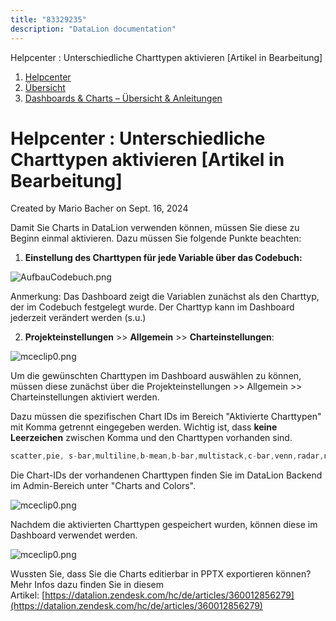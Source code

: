 ```yaml
---
title: "83329235"
description: "DataLion documentation"
---
```


Helpcenter : Unterschiedliche Charttypen aktivieren \[Artikel in Bearbeitung\]  

1.  [Helpcenter](index.html)
2.  [Übersicht](2982609.html)
3.  [Dashboards & Charts – Übersicht & Anleitungen](3539109.html)

# Helpcenter : Unterschiedliche Charttypen aktivieren \[Artikel in Bearbeitung\]

Created by Mario Bacher on Sept. 16, 2024

Damit Sie Charts in DataLion verwenden können, müssen Sie diese zu Beginn einmal aktivieren. Dazu müssen Sie folgende Punkte beachten:

1.  **Einstellung des Charttypen für jede Variable über das Codebuch:**
    

![AufbauCodebuch.png](/img/83755159.png?width=760)

Anmerkung: Das Dashboard zeigt die Variablen zunächst als den Charttyp, der im Codebuch festgelegt wurde. Der Charttyp kann im Dashboard jederzeit verändert werden (s.u.)

2.  **Projekteinstellungen** >> **Allgemein** >> **Charteinstellungen**:
    

![mceclip0.png](/img/83755166.png?width=760)

Um die gewünschten Charttypen im Dashboard auswählen zu können, müssen diese zunächst über die Projekteinstellungen >> Allgemein >> Charteinstellungen aktiviert werden.

Dazu müssen die spezifischen Chart IDs im Bereich "Aktivierte Charttypen" mit Komma getrennt eingegeben werden. Wichtig ist, dass **keine Leerzeichen** zwischen Komma und den Charttypen vorhanden sind.

```java
scatter,pie, s-bar,multiline,b-mean,b-bar,multistack,c-bar,venn,radar,network,multistack-unscaled,radial,chord,xy,multilinetime,donut,b-bar,number,xybubble,b-bar-deviation,map, funnel-vertical,treemap,number,geo,funnel,kpitext,multiring,text,calculation,multiline,s-mean,drill_media,timeline_new, mds,ga_timeline,gauge,b-bar_new coverflow,polarity-auto,iquplift,iqbenchmark,ztable,uplift,dateline,multistack-vert,polarity,diverged,wordcloud,aster,psm,bubble,datatable,image
```

Die Chart-IDs der vorhandenen Charttypen finden Sie im DataLion Backend im Admin-Bereich unter "Charts and Colors".

![mceclip0.png](/img/83755166.png?width=760)

Nachdem die aktivierten Charttypen gespeichert wurden, können diese im Dashboard verwendet werden.

![mceclip0.png](/img/83755166.png?width=394)

Wussten Sie, dass Sie die Charts editierbar in PPTX exportieren können? Mehr Infos dazu finden Sie in diesem Artikel: [https://datalion.zendesk.com/hc/de/articles/360012856279](https://datalion.zendesk.com/hc/de/articles/360012856279)